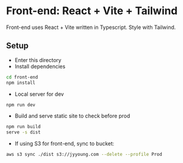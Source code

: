 # Front-end: React + Vite + Tailwind

Front-end uses React + Vite written in Typescript. Style with Tailwind.

## Setup

- Enter this directory
- Install dependencies

``` bash
cd front-end
npm install
```

- Local server for dev

``` bash
npm run dev
```

- Build and serve static site to check before prod

``` bash
npm run build
serve -s dist
```

- If using S3 for front-end, sync to bucket:

``` bash
aws s3 sync ./dist s3://jyyoung.com --delete --profile Prod
```
